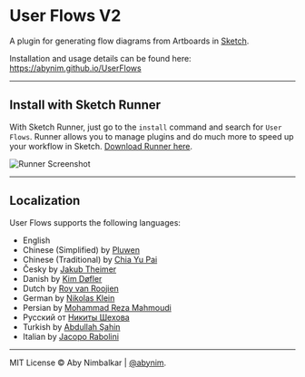 # User Flows V2
A plugin for generating flow diagrams from Artboards in [Sketch](http://www.bohemiancoding.com/sketch/).  

Installation and usage details can be found here: https://abynim.github.io/UserFlows

---

## Install with Sketch Runner
With Sketch Runner, just go to the `install` command and search for `User Flows`. Runner allows you to manage plugins and do much more to speed up your workflow in Sketch. [Download Runner here](http://www.sketchrunner.com).

![Runner Screenshot](user-flows-runner.png?raw=true)

---

## Localization
User Flows supports the following languages:  

- English
- Chinese (Simplified) by [Pluwen](https://twitter.com/pluwen)
- Chinese (Traditional) by [Chia Yu Pai](https://github.com/fantasywind)
- Česky by [Jakub Theimer](http://madnest.co)
- Danish by [Kim Døfler](http://doefler.com)
- Dutch by [Roy van Roojien](http://www.royvanrooijen.nl)
- German by [Nikolas Klein](https://twitter.com/nikolasklein)
- Persian by [Mohammad Reza Mahmoudi](http://www.rezamahmoudi.ir)
- Русский от [Никиты Шехова](https://t.me/NikitaShekhov)
- Turkish by [Abdullah Şahin](https://twitter.com/mrabdullahsahin)
- Italian by [Jacopo Rabolini](https://www.jacoporabolini.com)

---

MIT License © Aby Nimbalkar | [@abynim](http://twitter.com/abynim).
